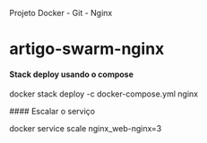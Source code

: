 
Projeto Docker - Git - Nginx
# artigo-swarm-nginx

#### Stack deploy usando o compose
<p>
docker stack deploy -c docker-compose.yml nginx
</p>
#### Escalar o serviço

docker service scale nginx_web-nginx=3
